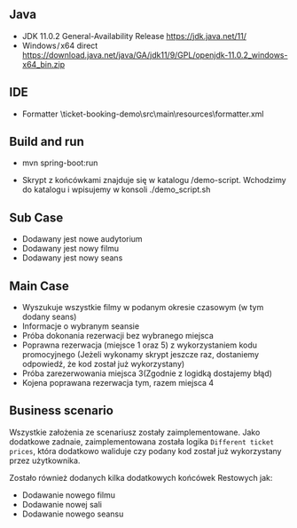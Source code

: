 ## Java

* JDK 11.0.2 General-Availability Release https://jdk.java.net/11/
* Windows / x64 direct https://download.java.net/java/GA/jdk11/9/GPL/openjdk-11.0.2_windows-x64_bin.zip

## IDE

* Formatter \ticket-booking-demo\src\main\resources\formatter.xml

## Build and run

* mvn spring-boot:run

* Skrypt z końcówkami znajduje się w katalogu /demo-script. Wchodzimy do katalogu i wpisujemy w konsoli ./demo_script.sh 

## Sub Case

* Dodawany jest nowe audytorium
* Dodawany jest nowy filmu
* Dodawany jest nowy seans

 ## Main Case
 
* Wyszukuje wszystkie filmy w podanym okresie czasowym (w tym dodany seans)
* Informacje o wybranym seansie
* Próba dokonania rezerwacji bez wybranego miejsca
* Poprawna rezerwacja (miejsce 1 oraz 5) z wykorzystaniem kodu promocyjnego (Jeżeli wykonamy skrypt jeszcze raz, dostaniemy odpowiedź, że kod został już wykorzystany)
* Próba zarezerwowania miejsca 3(Zgodnie z logidką dostajemy błąd)
* Kojena poprawana rezerwacja tym, razem miejsca 4

## Business scenario
  
  Wszystkie założenia ze scenariusz zostały zaimplementowane. Jako dodatkowe zadnaie, zaimplementowana została logika `Different ticket prices`,
  która dodatkowo waliduje czy podany kod został już wykorzystany przez użytkownika.
  
  Zostało również dodanych kilka dodatkowych końcówek Restowych jak:
  * Dodawanie nowego filmu
  * Dodawanie nowej sali
  * Dodawanie nowego seansu